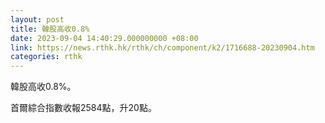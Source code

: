 ```yaml
---
layout: post
title: 韓股高收0.8%
date: 2023-09-04 14:40:29.000000000 +08:00
link: https://news.rthk.hk/rthk/ch/component/k2/1716688-20230904.htm
categories: rthk
---
```


韓股高收0.8%。

首爾綜合指數收報2584點，升20點。
